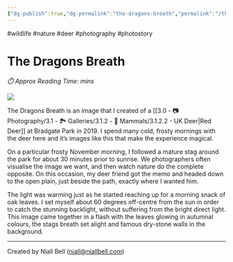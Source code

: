 ```yaml
---
{"dg-publish":true,"dg-permalink":"the-dragons-breath","permalink":"/the-dragons-breath/","title":"The Dragons Breath","hide":true,"tags":["wildlife","nature","deer","photography","photostory"],"noteIcon":null,"created":"2024-04-17T13:53:47.239+03:00","updated":"2024-05-13T00:02:24.069+03:00"}
---
```


#wildlife #nature #deer #photography #photostory
# The Dragons Breath
<p id="reading-time" style="font-style: italic;">⏱️ Approx Reading Time:  <span id="inserted-text"></span> mins</p>

![](https://i.imgur.com/8bzvnWQ.png)

The Dragons Breath is an image that I created of a [[3.0 - 📷 Photography/3.1 - 🏞️ Galleries/3.1.2 - 🐯 Mammals/3.1.2.2 - UK Deer\|Red Deer]] at Bradgate Park in 2019. I spend many cold, frosty mornings with the deer here and it’s images like this that make the experience magical.

On a particular frosty November morning, I followed a mature stag around the park for about 30 minutes prior to sunrise. We photographers often visualise the image we want, and then watch nature do the complete opposite. On this occasion, my deer friend got the memo and headed down to the open plain, just beside the path, exactly where I wanted him.

The light was warming just as he started reaching up for a morning snack of oak leaves. I set myself about 60 degrees off-centre from the sun in order to catch the stunning backlight, without suffering from the bright direct light. This image came together in a flash with the leaves glowing in autumnal colours, the stags breath set alight and famous dry-stone walls in the background.

---
Created by Niall Bell (niall@niallbell.com)